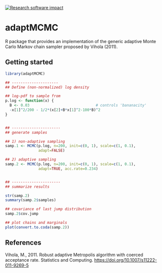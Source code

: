 [![Research software impact](http://depsy.org/api/package/cran/adaptMCMC/badge.svg)](http://depsy.org/package/r/adaptMCMC)

adaptMCMC
=========

R package that provides an implementation of the generic adaptive Monte Carlo Markov chain sampler proposed by Vihola (2011).

## Getting started

```R
library(adaptMCMC)

## ---------------------
## Define (non-normalized) log density

## log-pdf to sample from
p.log <- function(x) {
  B <- 0.03                              # controls 'bananacity'
  -x[1]^2/200 - 1/2*(x[2]+B*x[1]^2-100*B)^2
}


## ----------------------
## generate samples

## 1) non-adaptive sampling
samp.1 <- MCMC(p.log, n=200, init=c(0, 1), scale=c(1, 0.1),
               adapt=FALSE)

## 2) adaptive sampling
samp.2 <- MCMC(p.log, n=200, init=c(0, 1), scale=c(1, 0.1),
               adapt=TRUE, acc.rate=0.234)


## ----------------------
## summarize results

str(samp.2)
summary(samp.2$samples)

## covariance of last jump distribution
samp.2$cov.jump

## plot chains and marginals
plot(convert.to.coda(samp.2))
```

## References

Vihola, M., 2011. Robust adaptive Metropolis algorithm with coerced acceptance rate. Statistics and Computing. https://doi.org/10.1007/s11222-011-9269-5
